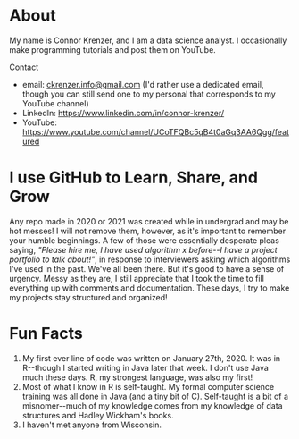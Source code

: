 # About
My name is Connor Krenzer, and I am a data science analyst. I occasionally make programming tutorials and post them on YouTube.

Contact
- email: ckrenzer.info@gmail.com (I'd rather use a dedicated email, though you can still send one to my personal that corresponds to my YouTube channel)
- LinkedIn: https://www.linkedin.com/in/connor-krenzer/
- YouTube: https://www.youtube.com/channel/UCoTFQBc5qB4t0aGq3AA6Qgg/featured


# I use GitHub to Learn, Share, and Grow
Any repo made in 2020 or 2021 was created while in undergrad and may be hot messes! I will not remove them, however, as it's important to remember your humble beginnings. A few of those were essentially desperate pleas saying, *"Please hire me, I have used algorithm x before--I have a project portfolio to talk about!"*, in response to interviewers asking which algorithms I've used in the past. We've all been there. But it's good to have a sense of urgency. Messy as they are, I still appreciate that I took the time to fill everything up with comments and documentation. These days, I try to make my projects stay structured and organized!


# Fun Facts
1. My first ever line of code was written on January 27th, 2020. It was in R--though I started writing in Java later that week. I don't use Java much these days. R, my strongest language, was also my first!
1. Most of what I know in R is self-taught. My formal computer science training was all done in Java (and a tiny bit of C). Self-taught is a bit of a misnomer--much of my knowledge comes from my knowledge of data structures and Hadley Wickham's books.
1. I haven't met anyone from Wisconsin.
